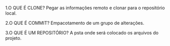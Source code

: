 1.O QUE É CLONE?
Pegar as informações remoto e clonar para o repositório local.

2.O QUE É COMMIT?
Empacotamento de um grupo de alterações.

3.O QUE É UM REPOSITÓRIO?
A psta onde será colocado os arquivos do projeto. 